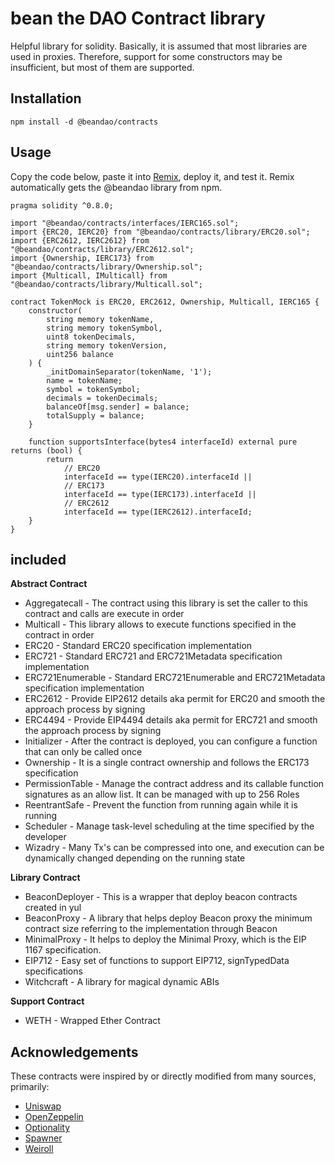 # bean the DAO Contract library

Helpful library for solidity. Basically, it is assumed that most libraries are used in proxies. Therefore, support for some constructors may be insufficient, but most of them are supported.


## Installation

```shell
npm install -d @beandao/contracts
```

## Usage
Copy the code below, paste it into [Remix](https://remix.ethereum.org), deploy it, and test it. Remix automatically gets the @beandao library from npm.

```solidity
pragma solidity ^0.8.0;

import "@beandao/contracts/interfaces/IERC165.sol";
import {ERC20, IERC20} from "@beandao/contracts/library/ERC20.sol";
import {ERC2612, IERC2612} from "@beandao/contracts/library/ERC2612.sol";
import {Ownership, IERC173} from "@beandao/contracts/library/Ownership.sol";
import {Multicall, IMulticall} from "@beandao/contracts/library/Multicall.sol";

contract TokenMock is ERC20, ERC2612, Ownership, Multicall, IERC165 {
    constructor(
        string memory tokenName,
        string memory tokenSymbol,
        uint8 tokenDecimals,
        string memory tokenVersion,
        uint256 balance
    ) {
        _initDomainSeparator(tokenName, '1');
        name = tokenName;
        symbol = tokenSymbol;
        decimals = tokenDecimals;
        balanceOf[msg.sender] = balance;
        totalSupply = balance;
    }

    function supportsInterface(bytes4 interfaceId) external pure returns (bool) {
        return
            // ERC20
            interfaceId == type(IERC20).interfaceId ||
            // ERC173
            interfaceId == type(IERC173).interfaceId ||
            // ERC2612
            interfaceId == type(IERC2612).interfaceId;
    }
}
```


## included
**Abstract Contract**
* Aggregatecall - The contract using this library is set the caller to this contract and calls are execute in order
* Multicall - This library allows to execute functions specified in the contract in order
* ERC20 - Standard ERC20 specification implementation
* ERC721 - Standard ERC721 and ERC721Metadata specification implementation
* ERC721Enumerable - Standard ERC721Enumerable and ERC721Metadata specification implementation
* ERC2612 - Provide EIP2612 details aka permit for ERC20 and smooth the approach process by signing
* ERC4494 - Provide EIP4494 details aka permit for ERC721 and smooth the approach process by signing
* Initializer - After the contract is deployed, you can configure a function that can only be called once
* Ownership - It is a single contract ownership and follows the ERC173 specification
* PermissionTable - Manage the contract address and its callable function signatures as an allow list. It can be managed with up to 256 Roles
* ReentrantSafe - Prevent the function from running again while it is running
* Scheduler - Manage task-level scheduling at the time specified by the developer
* Wizadry - Many Tx's can be compressed into one, and execution can be dynamically changed depending on the running state

**Library Contract**
* BeaconDeployer - This is a wrapper that deploy beacon contracts created in yul
* BeaconProxy - A library that helps deploy Beacon proxy the minimum contract size referring to the implementation through Beacon
* MinimalProxy - It helps to deploy the Minimal Proxy, which is the EIP 1167 specification.
* EIP712 - Easy set of functions to support EIP712, signTypedData specifications
* Witchcraft - A library for magical dynamic ABIs

**Support Contract**
* WETH - Wrapped Ether Contract


## Acknowledgements

These contracts were inspired by or directly modified from many sources, primarily:


- [Uniswap](https://github.com/Uniswap/uniswap-lib)
- [OpenZeppelin](https://github.com/OpenZeppelin/openzeppelin-contracts)
- [Optionality](https://github.com/optionality/clone-factory)
- [Spawner](https://github.com/0age/Spawner)
- [Weiroll](https://github.com/weiroll/weiroll)
